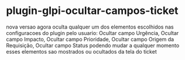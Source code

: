 # plugin-glpi-ocultar-campos-ticket
nova versao agora oculta qualquer um dos elementos escolhidos nas configuracoes do plugin pelo usuario: Ocultar campo Urgência, Ocultar campo Impacto, Ocultar campo Prioridade, Ocultar campo Origem da Requisição, Ocultar campo Status podendo mudar a qualquer momento esses elementos sao mostrados ou ocultados da tela do ticket
